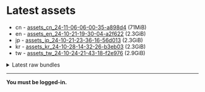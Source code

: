 # Latest assets
- cn - [assets_cn_24-11-06-06-00-35-a898d4](https://github.com/ArknightsAssets/NewAssets/actions/runs/11738648343/artifacts/2161979145) (71MiB)
- en - [assets_en_24-10-21-19-30-04-a2f622](https://github.com/ArknightsAssets/NewAssets/actions/runs/11616654359/artifacts/2129659524) (2.3GiB)
- jp - [assets_jp_24-10-21-23-36-16-56d013](https://github.com/ArknightsAssets/NewAssets/actions/runs/11607349757/artifacts/2126916886) (2.3GiB)
- kr - [assets_kr_24-10-28-14-32-26-b3eb03](https://github.com/ArknightsAssets/NewAssets/actions/runs/11607654593/artifacts/2126983398) (2.3GiB)
- tw - [assets_tw_24-10-24-21-43-18-f2e976](https://github.com/ArknightsAssets/NewAssets/actions/runs/11606527209/artifacts/2126775524) (2.9GiB)

<details>
<summary>Latest raw bundles</summary>

- cn - [bundles_cn_24-11-06-06-00-35-a898d4](https://github.com/ArknightsAssets/NewAssets/actions/runs/11738648343/artifacts/2161979294) (37MiB)
- en - [bundles_en_24-10-21-19-30-04-a2f622](https://github.com/ArknightsAssets/NewAssets/actions/runs/11616654359/artifacts/2129660999) (505MiB)
- jp - [bundles_jp_24-10-21-23-36-16-56d013](https://github.com/ArknightsAssets/NewAssets/actions/runs/11607349757/artifacts/2126917470) (510MiB)
- kr - [bundles_kr_24-10-28-14-32-26-b3eb03](https://github.com/ArknightsAssets/NewAssets/actions/runs/11607654593/artifacts/2126984056) (510MiB)
- tw - [bundles_tw_24-10-24-21-43-18-f2e976](https://github.com/ArknightsAssets/NewAssets/actions/runs/11606527209/artifacts/2126776448) (995MiB)

</details>

---

**You must be logged-in.**

